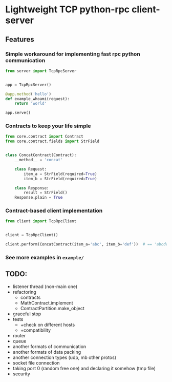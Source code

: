 # Lightweight TCP python-rpc client-server

## Features

### Simple workaround for implementing fast rpc python communication

```python
from server import TcpRpcServer


app = TcpRpcServer()

@app.method('hello')
def example_whoami(request):
    return 'world'

app.serve()
```

### Contracts to keep your life simple

```python
from core.contract import Contract
from core.contract.fields import StrField


class ConcatContract(Contract):
    __method__ = 'concat'

    class Request:
        item_a = StrField(required=True)
        item_b = StrField(required=True)

    class Response:
        result = StrField()
    Response.plain = True
```


### Contract-based client implementation

```python
from client import TcpRpcClient


client = TcpRpcClient()

client.perform(ConcatContract(item_a='abc', item_b='def'))  # == 'abcdef'
```


### See more examples in `example/`


## TODO:

- listener thread (non-main one)
- refactoring
  + contracts
  + MathContract.implement
  + ContractPartition.make_object
- graceful stop
- tests
  + +check on different hosts
  + +compatibility
- router
- queue
- another formats of communication
- another formats of data packing
- another connection types (udp, mb other protos)
- socket file connection
- taking port 0 (random free one) and declaring it somehow (tmp file)
- security
